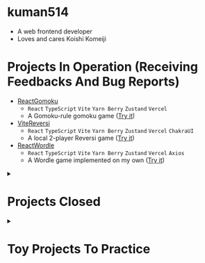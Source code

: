 # kuman514
- A web frontend developer
- Loves and cares Koishi Komeiji

# Projects In Operation (Receiving Feedbacks And Bug Reports)
- [ReactGomoku](https://github.com/kuman514/ReactGomoku)
  - `React` `TypeScript` `Vite` `Yarn Berry` `Zustand` `Vercel`
  - A Gomoku-rule gomoku game ([Try it](https://react-gomoku-kuman514.vercel.app/))
- [ViteReversi](https://github.com/kuman514/ViteReversi)
  - `React` `TypeScript` `Vite` `Yarn Berry` `Zustand` `Vercel` `ChakraUI`
  - A local 2-player Reversi game ([Try it](https://vite-reversi.vercel.app/))
- [ReactWordle](https://github.com/kuman514/ReactWordle)
  - `React` `TypeScript` `Vite` `Yarn Berry` `Zustand` `Vercel` `Axios`
  - A Wordle game implemented on my own ([Try it](https://kuman514.github.io/ReactWordle/))

<details>
<summary><h1>Projects Closed</h1></summary>

- [ReactNotepad](https://github.com/kuman514/ReactNotepad)
  - `React`
  - A simple notepad app that supports CSV file backup
- [PaintJS](https://github.com/kuman514/PaintJS)
  - `VanillaJS` `HTML5`
  - A simple draw and erase app
- [MovieJS](https://github.com/kuman514/MovieJS)
  - `VanillaJS` `HTML5`
  - A movie player that plays local/YouTube video and supports Repeat/Mirror
- [ReactTicTacToe](https://github.com/kuman514/tictactoe-react)
  - `React` `TypeScript`
  - A simple Tic-Tac-Toe game
- [ReactGoogleFilter](https://github.com/kuman514/ReactGoogleFilter)
  - `React` `TypeScript` `Firebase` `Redux`
  - Single-page quick Google search filter
- [SvelteSudoku](https://github.com/kuman514/SvelteSudoku)
  - `Svelte`
  - A simple 9*9 Sudoku app
</details>

<details>
<summary><h1>Toy Projects To Practice</h1></summary>

- `VanillaJS`
  - [Windows10Calculator](https://github.com/kuman514/CalculatorPage): `VanillaJS` Implementation of a standard calculator in Microsoft Windows 10 ([Visit](https://kuman514.github.io/CalculatorPage/))
  - [AJAXShopping](https://github.com/kuman514/AJAXShopping): `VanillaJS` A simple virtual shopping page using AJAX ([Visit](https://kuman514.github.io/AJAXShopping/))
  - [ApexGunShop](https://github.com/kuman514/ApexGunshop): `VanillaJS` A virtual gun purchase page ([Visit](https://kuman514.github.io/ApexGunshop/))
  - [ModalMessage](https://github.com/kuman514/ModalMessage): `VanillaJS` A text area input that sends the content to a modal ([Visit](https://kuman514.github.io/ModalMessage/))
  - [PseudoSignUp](https://github.com/kuman514/PseudoSignUp): `VanillaJS` A fake signup page ([Visit](https://kuman514.github.io/PseudoSignUp/))
  - [PseudoMomentumJS](https://github.com/kuman514/PseudoMomentumJS/): `VanillaJS` A fake momentum using localStorage ([Visit](https://kuman514.github.io/PseudoMomentumJS/))
  - [FakeMessengerJS](https://github.com/kuman514/FakeMessengerJS/): `VanillaJS` A fake chat app that makes fake users and fake chats using localStorage ([Visit](https://kuman514.github.io/FakeMessengerJS/))
  - [WebpackTimer](https://github.com/kuman514/WebpackTimer): `VanillaJS` `Webpack` A simple timer app that supports clock, stopwatch, and countdown ([Visit](https://kuman514.github.io/WebpackTimer/))
  - [PianoJS](https://github.com/kuman514/PianoJS): `VanillaJS` `Webpack` A simple 17-key piano using VanillaJS ([Visit](https://kuman514.github.io/PianoJS/))
  - [MobileKeyboardJS](https://github.com/kuman514/MobileKeyboardJS): `VanillaJS` `Webpack` Simulated mobile keyboard in VanillaJS ([Visit](https://kuman514.github.io/MobileKeyboardJS/))
- `React` `Vue` `TypeScript` `Redux` `Svelte`
  - [LoginPracticeReact](https://github.com/kuman514/login-practice-react): `React` `TypeScript` `Firebase` A project for appropriate signup method ([Visit](https://kuman514.github.io/login-practice-react/))
  - [VueMyShmupRecords](https://github.com/kuman514/VueMyShmupRecords): `Vue` Containing my shmup records, using hash routing ([Visit](https://kuman514.github.io/VueMyShmupRecords))
  - [ReduxClock](https://github.com/kuman514/ReduxClock): `React` `Redux` An analog clock using Redux ([Visit](https://kuman514.github.io/ReduxClock/))
  - [SvelteTodo](https://github.com/kuman514/SvelteTodo): `Svelte` A simple to do list app that supports CRUD ([Visit](https://kuman514.github.io/SvelteTodo/))
- `React Native`
  - [ReactNativeToDo](https://github.com/kuman514/ReactNativeToDo): `ReactNative` A simple to do list app that supports CRUD ([QR Code](https://expo.dev/@kuman514/ReactNativeToDo))
  - [ReactNativePseudo1on1Chat](https://github.com/kuman514/ReactNativePseudo1on1Chat): `ReactNative` A psuedo 1-on-1 chat app using React Native ([QR Code](https://expo.dev/@kuman514/ReactNativePseudo1on1Chat))
- `Others`
  - [OurBabyKoishi](https://github.com/kuman514/BabyKoishiHTML): `jQuery` Koishi Komeiji introduction ([Visit](https://kuman514.github.io/BabyKoishiHTML/))
</details>
